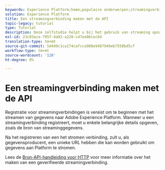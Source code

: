 ```yaml
---
keywords: Experience Platform;home;populaire onderwerpen;streamingverbinding;maak streamingverbinding;api-hulplijn;zelfstudie;maak een streamingverbinding;streaming opname;opname;
solution: Experience Platform
title: Een streamingverbinding maken met de API
topic-legacy: tutorial
type: Tutorial
description: Deze zelfstudie helpt u bij het gebruik van streaming opname-API's, die onderdeel zijn van de API's van de Adobe Experience Platform Data Ingestie Service.
exl-id: 23c03ace-795f-4a92-a220-c47ee86cec64
translation-type: tm+mt
source-git-commit: 5d449c1ca174cafcca988e9487940eb7550bd5cf
workflow-type: tm+mt
source-wordcount: '128'
ht-degree: 0%

---
```


# Een streamingverbinding maken met de API

Registratie voor streamingverbindingen is vereist om te beginnen met het streamen van gegevens naar Adobe Experience Platform. Wanneer u een streamingverbinding registreert, moet u enkele belangrijke details opgeven, zoals de bron van streaminggegevens.

Na het registreren van een het stromen verbinding, zult u, als gegevensproducent, een unieke URL hebben die kan worden gebruikt om gegevens aan Platform te stromen.

Lees de [Bron-API-handleiding voor HTTP](../../sources/tutorials/api/create/streaming/http.md) voor meer informatie over het maken van een geverifieerde streamingverbinding.
